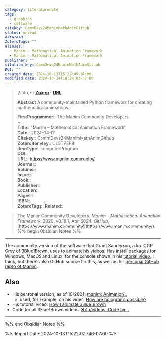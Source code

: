 ```yaml
---
category: literaturenote
tags:
  - graphics
  - software
citekey: CommDevs24ManimMathAnimGithub
status: unread
dateread: 
ZoteroTags: ""
aliases:
  - Manim – Mathematical Animation Framework
  - Manim – Mathematical Animation Framework
publisher: ""
citation key: CommDevs24ManimMathAnimGithub
DOI: ""
created date: 2024-10-13T15:22:05-07:00
modified date: 2024-10-14T18:24:03-07:00
---
```


> [!info]- : [**Zotero**](zotero://select/library/items/CL5TPEF9)   | [**URL**](https://www.manim.community/)
>
> 
> **Abstract**
> A community-maintained Python framework for creating mathematical animations.
> 
> 
> **FirstProgrammer**:: The Manim Community Developers  
~    
> **Title**:: "Manim – Mathematical Animation Framework"  
> **Date**:: 2024-04-01  
> **Citekey**:: CommDevs24ManimMathAnimGithub  
> **ZoteroItemKey**:: CL5TPEF9  
> **itemType**:: computerProgram  
> **DOI**::   
> **URL**:: https://www.manim.community/  
> **Journal**::   
> **Volume**::   
> **Issue**::   
> **Book**::   
> **Publisher**::   
> **Location**::    
> **Pages**::   
> **ISBN**::   
> **ZoteroTags**:: 
> **Related**:: 

> The Manim Community Developers. _Manim – Mathematical Animation Framework_. 2020. v0.18.1, Apr. 2024. _GitHub_, [https://www.manim.community/](https://www.manim.community/).
%% begin Obsidian Notes %%
___

The community version of the software that Grant Sanderson, a.ka. CGP Grey of [3Blue1Brown](https://www.youtube.com/c/3blue1brown), uses to animate his videos. Has install packages for Windows, MacOS and Linux: for the console shown in his [tutorial video](https://www.youtube.com/watch?v=rbu7Zu5X1zI), I think, but there's also GitHub source for this, as well as his [personal GitHub repro of Manim](https://github.com/3b1b/manim).
## Also
- His personal version, as of 10/2024: [manim: Animation...](https://github.com/3b1b/manim)
	- used, for example, on his video: [How are holograms possible?](https://www.youtube.com/watch?v=EmKQsSDlaa4)
- His tutorial video: [How I animate 3Blue1Brown](https://www.youtube.com/watch?v=rbu7Zu5X1zI)
- Code for all 3Blue1Brown videos: [3b1b/videos: Code for...](https://github.com/3b1b/videos)


___
%% end Obsidian Notes %%



%% Import Date: 2024-10-13T15:22:02.746-07:00 %%
